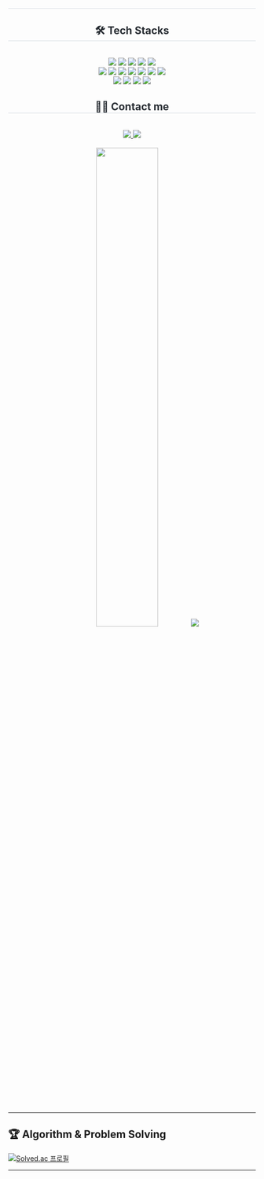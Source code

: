<div align= "center"> 
    <h2 style="border-bottom: 1px solid #d8dee4; color: #282d33;">  </h2>  
    <div style="font-weight: 700; font-size: 15px; text-align: center; color: #282d33;">  </div> 
    </div>
    <div align= "center">
    <h2 style="border-bottom: 1px solid #d8dee4; color: #282d33;"> 🛠️ Tech Stacks </h2> <br> 
    <div style="margin: 0 auto; text-align: center;" align= "center"> 
        <img src="https://img.shields.io/badge/Java-007396?style=for-the-badge&logo=Java&logoColor=white">
        <img src="https://img.shields.io/badge/Spring-6DB33F?style=for-the-badge&logo=Spring&logoColor=white">
        <img src="https://img.shields.io/badge/Spring Boot-6DB33F?style=for-the-badge&logo=Spring Boot&logoColor=white">
        <img src="https://img.shields.io/badge/C-A8B9CC?style=for-the-badge&logo=C&logoColor=white">
        <img src="https://img.shields.io/badge/C++-00599C?style=for-the-badge&logo=C%2B%2B&logoColor=white">
        <br/>
        <img src="https://img.shields.io/badge/Python-3776AB?style=for-the-badge&logo=Python&logoColor=white">
        <img src="https://img.shields.io/badge/MySQL-4479A1?style=for-the-badge&logo=MySQL&logoColor=white">
        <img src="https://img.shields.io/badge/PostgreSQL-336791?style=for-the-badge&logo=PostgreSQL&logoColor=white">
        <img src="https://img.shields.io/badge/Redis-DC382D?style=for-the-badge&logo=Redis&logoColor=white">
        <img src="https://img.shields.io/badge/Amazon AWS-232F3E?style=for-the-badge&logo=Amazon AWS&logoColor=white">
        <img src="https://img.shields.io/badge/Amazon S3-569A31?style=for-the-badge&logo=Amazon S3&logoColor=white">
        <img src="https://img.shields.io/badge/Docker-2496ED?style=for-the-badge&logo=Docker&logoColor=white">
        <br/>
        <img src="https://img.shields.io/badge/Linux-FCC624?style=for-the-badge&logo=Linux&logoColor=white">
        <img src="https://img.shields.io/badge/Git-F05032?style=for-the-badge&logo=Git&logoColor=white">
        <img src="https://img.shields.io/badge/Github-181717?style=for-the-badge&logo=Github&logoColor=white">
        <img src="https://img.shields.io/badge/Flask-000000?style=for-the-badge&logo=Flask&logoColor=white">
    </div>
    <div align= "center">
    <h2 style="border-bottom: 1px solid #d8dee4; color: #282d33;"> 🧑‍💻 Contact me </h2> <br> 
    <div align= "center"> <a href=https://velog.io/@usingjun/posts> <img src="https://img.shields.io/badge/Velog-20C997?style=for-the-badge&logo=Velog&logoColor=white&link=https://velog.io/@usingjun/posts"> </a>
         <a href=https://sand-wallet-2fa.notion.site/Hi-I-m-Lee-Yongjun-979e0716110c4b9f87c5334726941aa3?pvs=4> <img src="https://img.shields.io/badge/Notion-000000?style=for-the-badge&logo=Notion&logoColor=white&link=https://sand-wallet-2fa.notion.site/Hi-I-m-Lee-Yongjun-979e0716110c4b9f87c5334726941aa3?pvs=4"> </a>
          </div>  <br> 
    <div align= "center">  
    </div> 
    </div>
    <div align= "center"> 
            <img src="https://github-readme-stats.vercel.app/api?username=usingjun&show_icons=true&theme=radical" width="50%">
            <img src="https://github-readme-stats.vercel.app/api/top-langs/?username=usingjun&layout=compact&hide=html,css&bg_color=180,000000,&title_color=000000&text_color=000000"/>
 </div> 
    </div>
    
---

## 🏆 Algorithm & Problem Solving  

[![Solved.ac 프로필](http://mazassumnida.wtf/api/v2/generate_badge?boj=usingjun99)](https://solved.ac/usingjun99)

---
